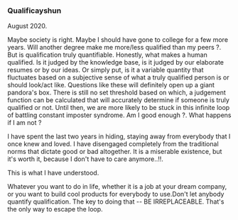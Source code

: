 ### Qualificayshun

August 2020.

Maybe society is right. Maybe I should have gone to college for a few more years. Will another degree make me more/less qualified than my peers ?. But is qualification truly quantifiable. Honestly, what makes a human qualified. Is it judged by the knowledge base, is it judged by our elaborate resumes or by our ideas. Or simply put, is it a variable quantity that fluctuates based on a subjective sense of what a truly qualified person is or should look/act like. Questions like these will definitely open up a giant pandora's box. There is still no set threshold based on which, a judgement function can be calculated that will accurately determine if someone is truly qualified or not. 
Until then, we are more likely to be stuck in this infinite loop of battling constant imposter syndrome. Am I good enough ?. What happens if I am not ?

I have spent the last two years in hiding, staying away from everybody that I once knew and loved. I have disengaged completely from the traditional norms that dictate good or bad altogether. It is a miserable existence, but it's worth it, because I don't have to care anymore..!!.

This is what I have understood.

Whatever you want to do in life, whether it is a job at your dream company, or you want to build cool products for everybody to use.Don't let anybody quantify qualification. The key to doing that -- BE IRREPLACEABLE. That's the only way to escape the loop.
  
